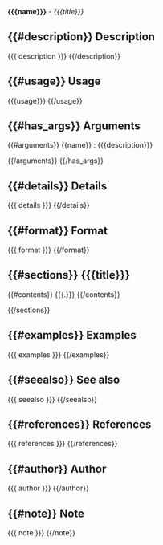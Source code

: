 **{{{name}}}** - *{{{title}}}*

{{#description}}
Description
--------------------
{{{ description }}}
{{/description}}

{{#usage}}
Usage
--------------------
{{{usage}}}
{{/usage}}

{{#has_args}}
Arguments
-------------------

{{#arguments}}
{{name}}
:   {{{description}}}

{{/arguments}}
{{/has_args}}

{{#details}}
Details
-------------------
{{{ details }}}
{{/details}}

{{#format}}
Format
-------------------
{{{ format }}}
{{/format}}

{{#sections}}
{{{title}}}
-------------------
{{#contents}}
{{{.}}}
{{/contents}}

{{/sections}}

{{#examples}}
Examples
-------------------
{{{ examples }}}
{{/examples}}

{{#seealso}}
See also
-------------------
{{{ seealso }}}
{{/seealso}}

{{#references}}
References
-------------------
{{{ references }}}
{{/references}}

{{#author}}
Author
-------------------
{{{ author }}}
{{/author}}

{{#note}}
Note
-------------------
{{{ note }}}
{{/note}}
